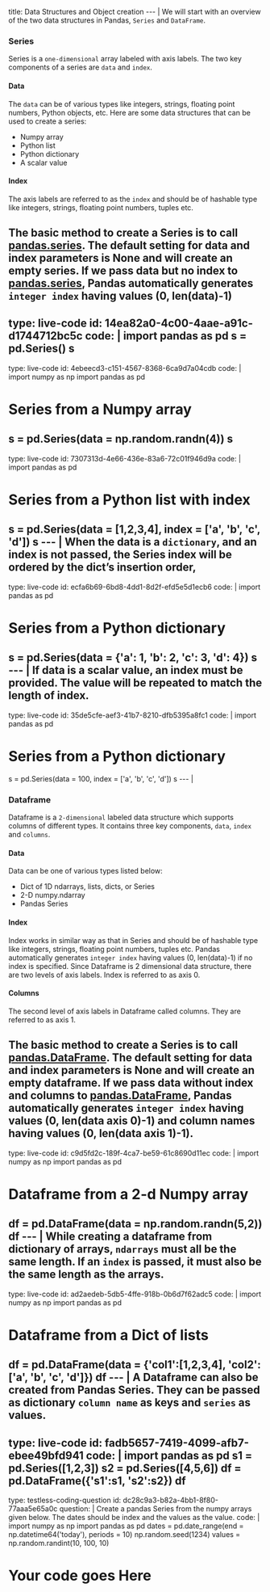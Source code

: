 title: Data Structures and Object creation
--- |
  We will start with an overview of the two data structures in Pandas, `Series` and `DataFrame`.

  ### Series
  Series is a `one-dimensional` array labeled with axis labels. The two key components of a series are `data` and `index`.
  #### Data
  The `data` can be of various types like integers, strings, floating point numbers, Python objects, etc.
  Here are some data structures that can be used to create a series:
  * Numpy array
  * Python list
  * Python dictionary
  * A scalar value
  #### Index
  The axis labels are referred to as the `index` and should be of hashable type like integers, strings, floating point numbers, tuples etc.

  The basic method to create a Series is to call [pandas.series](https://pandas.pydata.org/pandas-docs/stable/generated/pandas.Series.html#pandas.Series). The default setting for data and index parameters is None and will create an empty series. If we pass data but no index to [pandas.series](https://pandas.pydata.org/pandas-docs/stable/generated/pandas.Series.html#pandas.Series), Pandas automatically generates `integer index` having values (0, len(data)-1)
---
type: live-code
id: 14ea82a0-4c00-4aae-a91c-d1744712bc5c
code: |
  import pandas as pd
  s = pd.Series()
  s
---
type: live-code
id: 4ebeecd3-c151-4567-8368-6ca9d7a04cdb
code: |
  import numpy as np
  import pandas as pd
  # Series from a Numpy array
  s = pd.Series(data = np.random.randn(4))
  s
---
type: live-code
id: 7307313d-4e66-436e-83a6-72c01f946d9a
code: |
  import pandas as pd
  # Series from a Python list with index
  s = pd.Series(data = [1,2,3,4], index = ['a', 'b', 'c', 'd'])
  s
--- |
  When the data is a `dictionary`, and an index is not passed, the Series index will be ordered by the dict’s insertion order,
---
type: live-code
id: ecfa6b69-6bd8-4dd1-8d2f-efd5e5d1ecb6
code: |
  import pandas as pd
  # Series from a Python dictionary
  s = pd.Series(data = {'a': 1, 'b': 2, 'c': 3, 'd': 4})
  s
--- |
  If data is a scalar value, an index must be provided. The value will be repeated to match the length of index.
---
type: live-code
id: 35de5cfe-aef3-41b7-8210-dfb5395a8fc1
code: |
import pandas as pd
  # Series from a Python dictionary
  s = pd.Series(data = 100, index = ['a', 'b', 'c', 'd'])
  s
--- |
  ### Dataframe
  Dataframe is a `2-dimensional` labeled data structure which supports columns of different types. It contains three key components, `data`, `index` and `columns`.
  #### Data
  Data can be one of various types listed below:
  * Dict of 1D ndarrays, lists, dicts, or Series
  * 2-D numpy.ndarray
  * Pandas Series
  #### Index
  Index works in similar way as that in Series and should be of hashable type like integers, strings, floating point numbers, tuples etc. Pandas automatically generates `integer index` having values (0, len(data)-1) if no index is specified. Since Dataframe is 2 dimensional data structure, there are two levels of axis labels. Index is referred to as axis 0.
  #### Columns
  The second level of axis labels in Dataframe called columns. They are referred to as axis 1.

  The basic method to create a Series is to call [pandas.DataFrame](https://pandas.pydata.org/pandas-docs/version/0.23.4/generated/pandas.DataFrame.html). The default setting for data and index parameters is None and will create an empty dataframe. If we pass data without index and columns to [pandas.DataFrame](https://pandas.pydata.org/pandas-docs/version/0.23.4/generated/pandas.DataFrame.html), Pandas automatically generates `integer index` having values (0, len(data axis 0)-1) and column names having values (0, len(data axis 1)-1).
---
type: live-code
id: c9d5fd2c-189f-4ca7-be59-61c8690d11ec
code: |
  import numpy as np
  import pandas as pd
  # Dataframe from a 2-d Numpy array
  df = pd.DataFrame(data = np.random.randn(5,2))
  df
--- |
  While creating a dataframe from dictionary of arrays, `ndarrays` must all be the same length. If an `index` is passed, it must also be the same length as the arrays.
---
type: live-code
id: ad2aedeb-5db5-4ffe-918b-0b6d7f62adc5
code: |
  import numpy as np
  import pandas as pd  
  # Dataframe from a Dict of lists
  df = pd.DataFrame(data = {'col1':[1,2,3,4], 'col2':['a', 'b', 'c', 'd']})
  df
--- |
  A Dataframe can also be created from Pandas Series. They can be passed as dictionary `column name` as keys and `series` as values.
---
type: live-code
id: fadb5657-7419-4099-afb7-ebee49bfd941
code: |
  import pandas as pd
  s1 = pd.Series([1,2,3])
  s2 = pd.Series([4,5,6])
  df = pd.DataFrame({'s1':s1, 's2':s2})
  df
---
type: testless-coding-question
id: dc28c9a3-b82a-4bb1-8f80-77aaa5e65a0c
question: |
  Create a pandas Series from the numpy arrays given below. The dates should be index and the values as the value.
code: |
  import numpy as np
  import pandas as pd
  dates = pd.date_range(end = np.datetime64('today'), periods = 10)
  np.random.seed(1234)
  values = np.random.randint(10, 100, 10)
  # Your code goes Here
